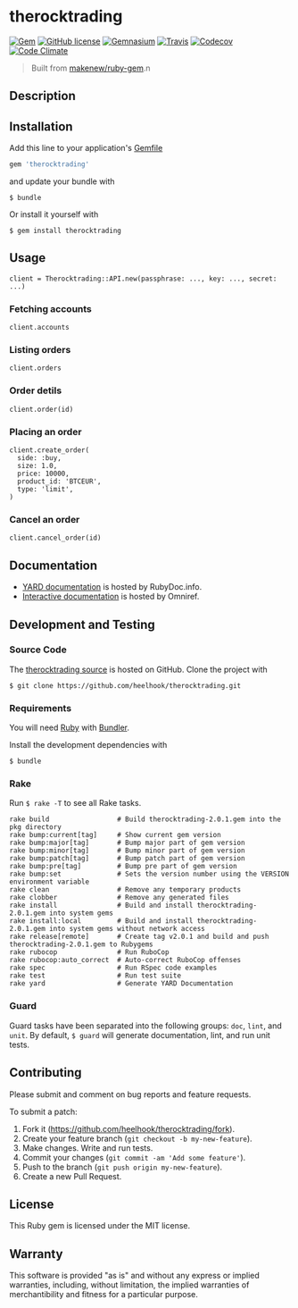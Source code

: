 # therocktrading

[![Gem](https://img.shields.io/gem/v/therocktrading.svg)](https://rubygems.org/gems/therocktrading)
[![GitHub license](https://img.shields.io/github/license/heelhook/therocktrading.svg)](./LICENSE.txt)
[![Gemnasium](https://img.shields.io/gemnasium/heelhook/therocktrading.svg)](https://gemnasium.com/heelhook/therocktrading)
[![Travis](https://img.shields.io/travis/heelhook/therocktrading.svg)](https://travis-ci.org/heelhook/therocktrading)
[![Codecov](https://img.shields.io/codecov/c/github/heelhook/therocktrading.svg)](https://codecov.io/github/heelhook/therocktrading)
[![Code Climate](https://img.shields.io/codeclimate/github/heelhook/therocktrading.svg)](https://codeclimate.com/github/heelhook/therocktrading)

> Built from [makenew/ruby-gem](https://github.com/makenew/ruby-gem).n
## Description


## Installation

Add this line to your application's [Gemfile][Bundler]

```ruby
gem 'therocktrading'
```

and update your bundle with

```
$ bundle
```

Or install it yourself with

```
$ gem install therocktrading
```

[Bundler]: http://bundler.io/

## Usage

```
client = Therocktrading::API.new(passphrase: ..., key: ..., secret: ...)
```

### Fetching accounts

```
client.accounts
```

### Listing orders

```
client.orders
```

### Order detils

```
client.order(id)
```

### Placing an order

```
client.create_order(
  side: :buy,
  size: 1.0,
  price: 10000,
  product_id: 'BTCEUR',
  type: 'limit',
)
```

### Cancel an order

```
client.cancel_order(id)
```

## Documentation

- [YARD documentation][RubyDoc] is hosted by RubyDoc.info.
- [Interactive documentation][Omniref] is hosted by Omniref.

[RubyDoc]: http://www.rubydoc.info/gems/therocktrading
[Omniref]: https://www.omniref.com/ruby/gems/therocktrading

## Development and Testing

### Source Code

The [therocktrading source] is hosted on GitHub.
Clone the project with

```
$ git clone https://github.com/heelhook/therocktrading.git
```

[therocktrading source]: https://github.com/heelhook/therocktrading

### Requirements

You will need [Ruby] with [Bundler].

Install the development dependencies with

```
$ bundle
```

[Bundler]: http://bundler.io/
[Ruby]: https://www.ruby-lang.org/

### Rake

Run `$ rake -T` to see all Rake tasks.

```
rake build                 # Build therocktrading-2.0.1.gem into the pkg directory
rake bump:current[tag]     # Show current gem version
rake bump:major[tag]       # Bump major part of gem version
rake bump:minor[tag]       # Bump minor part of gem version
rake bump:patch[tag]       # Bump patch part of gem version
rake bump:pre[tag]         # Bump pre part of gem version
rake bump:set              # Sets the version number using the VERSION environment variable
rake clean                 # Remove any temporary products
rake clobber               # Remove any generated files
rake install               # Build and install therocktrading-2.0.1.gem into system gems
rake install:local         # Build and install therocktrading-2.0.1.gem into system gems without network access
rake release[remote]       # Create tag v2.0.1 and build and push therocktrading-2.0.1.gem to Rubygems
rake rubocop               # Run RuboCop
rake rubocop:auto_correct  # Auto-correct RuboCop offenses
rake spec                  # Run RSpec code examples
rake test                  # Run test suite
rake yard                  # Generate YARD Documentation
```

### Guard

Guard tasks have been separated into the following groups:
`doc`, `lint`, and `unit`.
By default, `$ guard` will generate documentation, lint, and run unit tests.

## Contributing

Please submit and comment on bug reports and feature requests.

To submit a patch:

1. Fork it (https://github.com/heelhook/therocktrading/fork).
2. Create your feature branch (`git checkout -b my-new-feature`).
3. Make changes. Write and run tests.
4. Commit your changes (`git commit -am 'Add some feature'`).
5. Push to the branch (`git push origin my-new-feature`).
6. Create a new Pull Request.

## License

This Ruby gem is licensed under the MIT license.

## Warranty

This software is provided "as is" and without any express or
implied warranties, including, without limitation, the implied
warranties of merchantibility and fitness for a particular
purpose.
